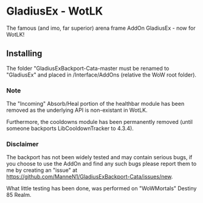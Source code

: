 # GladiusEx - WotLK

The famous (and imo, far superior) arena frame AddOn GladiusEx - now for WotLK!

## Installing

The folder "GladiusExBackport-Cata-master must be renamed to "GladiusEx" and placed in /Interface/AddOns (relative the WoW root folder).

### Note

The "Incoming" Absorb/Heal portion of the healthbar module has been removed as the underlying API is non-existant in WotLK.

Furthermore, the cooldowns module has been permanently removed (until someone backports LibCooldownTracker to 4.3.4).

### Disclaimer

The backport has not been widely tested and may contain serious bugs, if you choose to use the AddOn and find any such bugs please report them to me by creating an "issue" at https://github.com/ManneN1/GladiusExBackport-Cata/issues/new.

What little testing has been done, was performed on "WoWMortals" Destiny 85 Realm.
